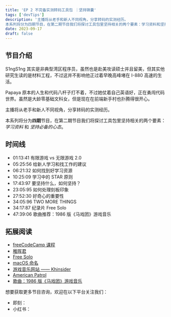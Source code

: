 ```yaml
---
title: 'EP 2 不完备实测转码工具包 ｜坚持锦囊'
tags: ['devTips']
description: '主播将从老手和新人不同视角，分享转码的实测经历。
本系列将分为四期节目，在第二期节目我们将探讨工具包里坚持相关的两个要素：学习资料和坚持必备的心态'
date: 2023-09-17
draft: false
---
```


## 节目介绍

S1ngS1ng 其实是非典型湾区程序员，虽然也是赴美攻读硕士并且留美，但其实他研究生读的是材料工程，不过这并不影响他正过着早晚高峰堵在 I-880 高速的生活。

Papaya 原本的人生和代码八杆子打不着，不过她仗着自己英语好，正在勇闯代码世界。虽然是大龄零基础文科女，但是现在在前端新手村也扑腾得很开心。

主播将从老手和新人不同视角，分享转码的实测经历。

本系列将分为**四期**节目，在第二期节目我们将探讨工具包里坚持相关的两个要素：_学习资料_ 和 _坚持必备的心态_。

## 时间线

- 01:13:41 有限游戏 vs 无限游戏 2.0
- 05:25:56 给新人学习和找工作的建议
- 06:21:32 如何找到好学习资源
- 10:25:09 学习中的 STAR 原则
- 17:43:97 要坚持什么，如何坚持？
- 23:05:95 如何处理刻板印象
- 27:52:30 好奇心的重要性
- 34:05:96 TWO MORE THINGS
- 34:17:87 纪录片 Free Solo
- 47:39:06 歌曲推荐：1986 版《马戏团》游戏音乐

## 拓展阅读

- [freeCodeCamp 课程](https://www.freecodecamp.org/chinese/)
- [稚晖君](https://space.bilibili.com/20259914/)
- [Free Solo](https://movie.douban.com/subject/30167509/)
- [macOS 命名](https://en.wikipedia.org/wiki/MacOS)
- [游戏音乐网站 —— Khinsider](https://downloads.khinsider.com/game-soundtracks)
- [American Patrol](https://en.wikipedia.org/wiki/American_Patrol)
- [歌曲：1986 版《马戏团》游戏音乐](https://downloads.khinsider.com/game-soundtracks/album/circus-charlie-family-computer)

想要获取更多节目咨询，欢迎在以下平台关注我们：

- 即刻：
- 小红书：
